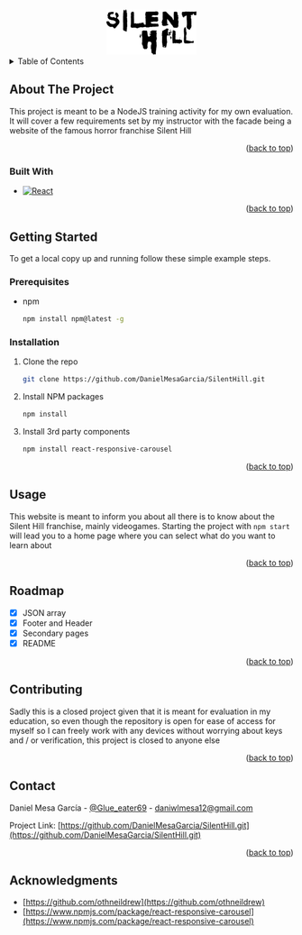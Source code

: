 <!-- Improved compatibility of back to top link: See: https://github.com/othneildrew/Best-README-Template/pull/73 -->
<a name="readme-top"></a>
<!--
*** Thanks for checking out the Best-README-Template. If you have a suggestion
*** that would make this better, please fork the repo and create a pull request
*** or simply open an issue with the tag "enhancement".
*** Don't forget to give the project a star!
*** Thanks again! Now go create something AMAZING! :D
-->



<!-- PROJECT SHIELDS -->
<!--
*** I'm using markdown "reference style" links for readability.
*** Reference links are enclosed in brackets [ ] instead of parentheses ( ).
*** See the bottom of this document for the declaration of the reference variables
*** for contributors-url, forks-url, etc. This is an optional, concise syntax you may use.
*** https://www.markdownguide.org/basic-syntax/#reference-style-links
-->



<!-- PROJECT LOGO -->
<br />
<div align="center">
  <a href="https://github.com/DanielMesaGarcia/SilentHill.git">
    <img src="public\assets\img\logoname.png" alt="Logo" width="160" height="80">
  </a>
</div>


<!-- TABLE OF CONTENTS -->
<details>
  <summary>Table of Contents</summary>
  <ol>
    <li>
      <a href="#about-the-project">About The Project</a>
      <ul>
        <li><a href="#built-with">Built With</a></li>
      </ul>
    </li>
    <li>
      <a href="#getting-started">Getting Started</a>
      <ul>
        <li><a href="#prerequisites">Prerequisites</a></li>
        <li><a href="#installation">Installation</a></li>
      </ul>
    </li>
    <li><a href="#usage">Usage</a></li>
    <li><a href="#roadmap">Roadmap</a></li>
    <li><a href="#contributing">Contributing</a></li>
    <li><a href="#contact">Contact</a></li>
    <li><a href="#acknowledgments">Acknowledgments</a></li>
  </ol>
</details>



<!-- ABOUT THE PROJECT -->
## About The Project


This project is meant to be a NodeJS training activity for my own evaluation. It will cover a few requirements set by my instructor with the facade being a website of the famous horror franchise Silent Hill

<p align="right">(<a href="#readme-top">back to top</a>)</p>



### Built With

* [![React][React.js]][React-url]
<p align="right">(<a href="#readme-top">back to top</a>)</p>



<!-- GETTING STARTED -->
## Getting Started

To get a local copy up and running follow these simple example steps.

### Prerequisites

* npm
  ```sh
  npm install npm@latest -g
  ```

### Installation

1. Clone the repo
   ```sh
   git clone https://github.com/DanielMesaGarcia/SilentHill.git
   ```
2. Install NPM packages
   ```sh
   npm install
   ```
3. Install 3rd party components
   ```sh
   npm install react-responsive-carousel
   ```


<p align="right">(<a href="#readme-top">back to top</a>)</p>



<!-- USAGE EXAMPLES -->
## Usage

This website is meant to inform you about all there is to know about the Silent Hill franchise, mainly videogames. Starting the project with ```npm start``` will lead you to a home page where you can select what do you want to learn about

<p align="right">(<a href="#readme-top">back to top</a>)</p>



<!-- ROADMAP -->
## Roadmap

- [X] JSON array
- [X] Footer and Header
- [X] Secondary pages
- [X] README

<p align="right">(<a href="#readme-top">back to top</a>)</p>



<!-- CONTRIBUTING -->
## Contributing

Sadly this is a closed project given that it is meant for evaluation in my education, so even though the repository is open for ease of access for myself so I can freely work with any devices without worrying about keys and / or verification, this project is closed to anyone else

<p align="right">(<a href="#readme-top">back to top</a>)</p>


<!-- CONTACT -->
## Contact

Daniel Mesa García - [@Glue_eater69](https://twitter.com/Glue_eater69) - daniwlmesa12@gmail.com

Project Link: [https://github.com/DanielMesaGarcia/SilentHill.git](https://github.com/DanielMesaGarcia/SilentHill.git)

<p align="right">(<a href="#readme-top">back to top</a>)</p>

<!-- ACKNOWLEDGMENTS -->
## Acknowledgments

* [https://github.com/othneildrew](https://github.com/othneildrew)
* [https://www.npmjs.com/package/react-responsive-carousel](https://www.npmjs.com/package/react-responsive-carousel)


<!-- MARKDOWN LINKS & IMAGES -->
<!-- https://www.markdownguide.org/basic-syntax/#reference-style-links -->
[contributors-shield]: https://img.shields.io/github/contributors/github_username/repo_name.svg?style=for-the-badge
[contributors-url]: https://github.com/github_username/repo_name/graphs/contributors
[forks-shield]: https://img.shields.io/github/forks/github_username/repo_name.svg?style=for-the-badge
[forks-url]: https://github.com/github_username/repo_name/network/members
[stars-shield]: https://img.shields.io/github/stars/github_username/repo_name.svg?style=for-the-badge
[stars-url]: https://github.com/github_username/repo_name/stargazers
[issues-shield]: https://img.shields.io/github/issues/github_username/repo_name.svg?style=for-the-badge
[issues-url]: https://github.com/github_username/repo_name/issues
[license-shield]: https://img.shields.io/github/license/github_username/repo_name.svg?style=for-the-badge
[license-url]: https://github.com/github_username/repo_name/blob/master/LICENSE.txt
[linkedin-shield]: https://img.shields.io/badge/-LinkedIn-black.svg?style=for-the-badge&logo=linkedin&colorB=555
[linkedin-url]: https://linkedin.com/in/linkedin_username
[product-screenshot]: images/screenshot.png
[Next.js]: https://img.shields.io/badge/next.js-000000?style=for-the-badge&logo=nextdotjs&logoColor=white
[Next-url]: https://nextjs.org/
[React.js]: https://img.shields.io/badge/React-20232A?style=for-the-badge&logo=react&logoColor=61DAFB
[React-url]: https://reactjs.org/
[Vue.js]: https://img.shields.io/badge/Vue.js-35495E?style=for-the-badge&logo=vuedotjs&logoColor=4FC08D
[Vue-url]: https://vuejs.org/
[Angular.io]: https://img.shields.io/badge/Angular-DD0031?style=for-the-badge&logo=angular&logoColor=white
[Angular-url]: https://angular.io/
[Svelte.dev]: https://img.shields.io/badge/Svelte-4A4A55?style=for-the-badge&logo=svelte&logoColor=FF3E00
[Svelte-url]: https://svelte.dev/
[Laravel.com]: https://img.shields.io/badge/Laravel-FF2D20?style=for-the-badge&logo=laravel&logoColor=white
[Laravel-url]: https://laravel.com
[Bootstrap.com]: https://img.shields.io/badge/Bootstrap-563D7C?style=for-the-badge&logo=bootstrap&logoColor=white
[Bootstrap-url]: https://getbootstrap.com
[JQuery.com]: https://img.shields.io/badge/jQuery-0769AD?style=for-the-badge&logo=jquery&logoColor=white
[JQuery-url]: https://jquery.com 